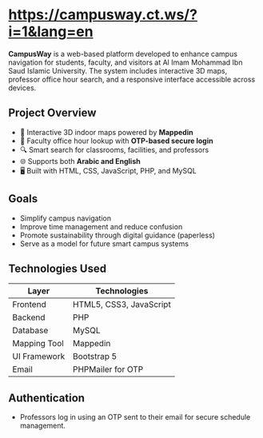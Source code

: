 # https://campusway.ct.ws/?i=1&lang=en 

**CampusWay** is a web-based platform developed to enhance campus navigation for students, faculty, and visitors at Al Imam Mohammad Ibn Saud Islamic University. The system includes interactive 3D maps, professor office hour search, and a responsive interface accessible across devices.

##  Project Overview

- 🧭 Interactive 3D indoor maps powered by **Mappedin**
- 📅 Faculty office hour lookup with **OTP-based secure login**
- 🔍 Smart search for classrooms, facilities, and professors
- 🌐 Supports both **Arabic and English**
- 🖥️ Built with HTML, CSS, JavaScript, PHP, and MySQL

##  Goals

- Simplify campus navigation
- Improve time management and reduce confusion
- Promote sustainability through digital guidance (paperless)
- Serve as a model for future smart campus systems

## Technologies Used

| Layer         | Technologies                  |
|--------------|-------------------------------|
| Frontend     | HTML5, CSS3, JavaScript       |
| Backend      | PHP                           |
| Database     | MySQL                         |
| Mapping Tool | Mappedin                      |
| UI Framework | Bootstrap 5                   |
| Email        | PHPMailer for OTP             |

##  Authentication

- Professors log in using an OTP sent to their email for secure schedule management.
